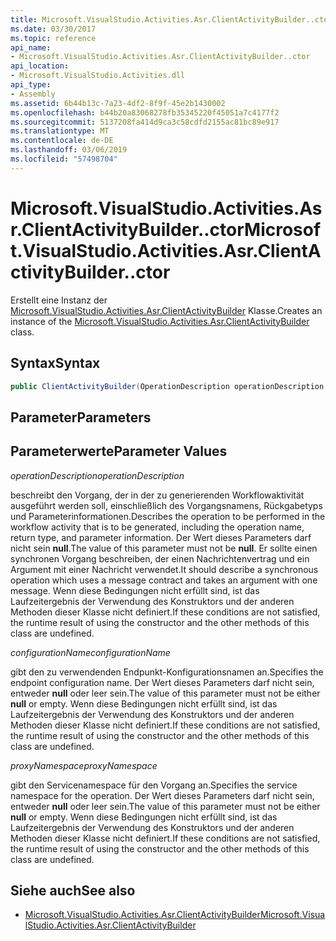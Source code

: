 ```yaml
---
title: Microsoft.VisualStudio.Activities.Asr.ClientActivityBuilder..ctor
ms.date: 03/30/2017
ms.topic: reference
api_name:
- Microsoft.VisualStudio.Activities.Asr.ClientActivityBuilder..ctor
api_location:
- Microsoft.VisualStudio.Activities.dll
api_type:
- Assembly
ms.assetid: 6b44b13c-7a23-4df2-8f9f-45e2b1430002
ms.openlocfilehash: b44b20a83068278fb35345220f45051a7c4177f2
ms.sourcegitcommit: 5137208fa414d9ca3c58cdfd2155ac81bc89e917
ms.translationtype: MT
ms.contentlocale: de-DE
ms.lasthandoff: 03/06/2019
ms.locfileid: "57498704"
---
```

# <a name="microsoftvisualstudioactivitiesasrclientactivitybuilderctor"></a><span data-ttu-id="ff8d1-102">Microsoft.VisualStudio.Activities.Asr.ClientActivityBuilder..ctor</span><span class="sxs-lookup"><span data-stu-id="ff8d1-102">Microsoft.VisualStudio.Activities.Asr.ClientActivityBuilder..ctor</span></span>
<span data-ttu-id="ff8d1-103">Erstellt eine Instanz der [Microsoft.VisualStudio.Activities.Asr.ClientActivityBuilder](../../../../../docs/framework/configure-apps/file-schema/windows-workflow-foundation/microsoft-visualstudio-activities-asr-clientactivitybuilder.md) Klasse.</span><span class="sxs-lookup"><span data-stu-id="ff8d1-103">Creates an instance of the [Microsoft.VisualStudio.Activities.Asr.ClientActivityBuilder](../../../../../docs/framework/configure-apps/file-schema/windows-workflow-foundation/microsoft-visualstudio-activities-asr-clientactivitybuilder.md) class.</span></span>  
  
## <a name="syntax"></a><span data-ttu-id="ff8d1-104">Syntax</span><span class="sxs-lookup"><span data-stu-id="ff8d1-104">Syntax</span></span>  
  
```csharp  
public ClientActivityBuilder(OperationDescription operationDescription, string configurationName, string proxyNamespace);  
```  
  
## <a name="parameters"></a><span data-ttu-id="ff8d1-105">Parameter</span><span class="sxs-lookup"><span data-stu-id="ff8d1-105">Parameters</span></span>  
  
## <a name="parameter-values"></a><span data-ttu-id="ff8d1-106">Parameterwerte</span><span class="sxs-lookup"><span data-stu-id="ff8d1-106">Parameter Values</span></span>  
 <span data-ttu-id="ff8d1-107">*operationDescription*</span><span class="sxs-lookup"><span data-stu-id="ff8d1-107">*operationDescription*</span></span>  
  
 <span data-ttu-id="ff8d1-108">beschreibt den Vorgang, der in der zu generierenden Workflowaktivität ausgeführt werden soll, einschließlich des Vorgangsnamens, Rückgabetyps und Parameterinformationen.</span><span class="sxs-lookup"><span data-stu-id="ff8d1-108">Describes the operation to be performed in the workflow activity that is to be generated, including the operation name, return type, and parameter information.</span></span> <span data-ttu-id="ff8d1-109">Der Wert dieses Parameters darf nicht sein **null**.</span><span class="sxs-lookup"><span data-stu-id="ff8d1-109">The value of this parameter must not be **null**.</span></span> <span data-ttu-id="ff8d1-110">Er sollte einen synchronen Vorgang beschreiben, der einen Nachrichtenvertrag und ein Argument mit einer Nachricht verwendet.</span><span class="sxs-lookup"><span data-stu-id="ff8d1-110">It should describe a synchronous operation which uses a message contract and takes an argument with one message.</span></span> <span data-ttu-id="ff8d1-111">Wenn diese Bedingungen nicht erfüllt sind, ist das Laufzeitergebnis der Verwendung des Konstruktors und der anderen Methoden dieser Klasse nicht definiert.</span><span class="sxs-lookup"><span data-stu-id="ff8d1-111">If these conditions are not satisfied, the runtime result of using the constructor and the other methods of this class are undefined.</span></span>  
  
 <span data-ttu-id="ff8d1-112">*configurationName*</span><span class="sxs-lookup"><span data-stu-id="ff8d1-112">*configurationName*</span></span>  
  
 <span data-ttu-id="ff8d1-113">gibt den zu verwendenden Endpunkt-Konfigurationsnamen an.</span><span class="sxs-lookup"><span data-stu-id="ff8d1-113">Specifies the endpoint configuration name.</span></span> <span data-ttu-id="ff8d1-114">Der Wert dieses Parameters darf nicht sein, entweder **null** oder leer sein.</span><span class="sxs-lookup"><span data-stu-id="ff8d1-114">The value of this parameter must not be either **null** or empty.</span></span> <span data-ttu-id="ff8d1-115">Wenn diese Bedingungen nicht erfüllt sind, ist das Laufzeitergebnis der Verwendung des Konstruktors und der anderen Methoden dieser Klasse nicht definiert.</span><span class="sxs-lookup"><span data-stu-id="ff8d1-115">If these conditions are not satisfied, the runtime result of using the constructor and the other methods of this class are undefined.</span></span>  
  
 <span data-ttu-id="ff8d1-116">*proxyNamespace*</span><span class="sxs-lookup"><span data-stu-id="ff8d1-116">*proxyNamespace*</span></span>  
  
 <span data-ttu-id="ff8d1-117">gibt den Servicenamespace für den Vorgang an.</span><span class="sxs-lookup"><span data-stu-id="ff8d1-117">Specifies the service namespace for the operation.</span></span> <span data-ttu-id="ff8d1-118">Der Wert dieses Parameters darf nicht sein, entweder **null** oder leer sein.</span><span class="sxs-lookup"><span data-stu-id="ff8d1-118">The value of this parameter must not be either **null** or empty.</span></span> <span data-ttu-id="ff8d1-119">Wenn diese Bedingungen nicht erfüllt sind, ist das Laufzeitergebnis der Verwendung des Konstruktors und der anderen Methoden dieser Klasse nicht definiert.</span><span class="sxs-lookup"><span data-stu-id="ff8d1-119">If these conditions are not satisfied, the runtime result of using the constructor and the other methods of this class are undefined.</span></span>  
  
## <a name="see-also"></a><span data-ttu-id="ff8d1-120">Siehe auch</span><span class="sxs-lookup"><span data-stu-id="ff8d1-120">See also</span></span>
- [<span data-ttu-id="ff8d1-121">Microsoft.VisualStudio.Activities.Asr.ClientActivityBuilder</span><span class="sxs-lookup"><span data-stu-id="ff8d1-121">Microsoft.VisualStudio.Activities.Asr.ClientActivityBuilder</span></span>](../../../../../docs/framework/configure-apps/file-schema/windows-workflow-foundation/microsoft-visualstudio-activities-asr-clientactivitybuilder.md)
